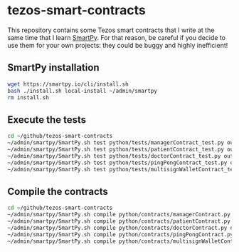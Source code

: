 # tezos-smart-contracts

This repository contains some Tezos smart contracts that I write at the same
time that I learn [SmartPy](https://smartpy.io). For that reason, be careful if
you decide to use them for your own projects: they could be buggy and highly
inefficient!

## SmartPy installation

```bash
wget https://smartpy.io/cli/install.sh
bash ./install.sh local-install ~/admin/smartpy
rm install.sh
```

## Execute the tests

```bash
cd ~/github/tezos-smart-contracts
~/admin/smartpy/SmartPy.sh test python/tests/managerContract_test.py output/tests/managerContract --html --purge
~/admin/smartpy/SmartPy.sh test python/tests/patientContract_test.py output/tests/patientContract --html --purge
~/admin/smartpy/SmartPy.sh test python/tests/doctorContract_test.py output/tests/doctorContract --html --purge
~/admin/smartpy/SmartPy.sh test python/tests/pingPongContract_test.py output/tests/pingPongContract --html --purge
~/admin/smartpy/SmartPy.sh test python/tests/multisignWalletContract_test.py output/tests/multisignWalletContract --html --purge
```

## Compile the contracts

```bash
cd ~/github/tezos-smart-contracts
~/admin/smartpy/SmartPy.sh compile python/contracts/managerContract.py output/contracts/managerContract --html --purge
~/admin/smartpy/SmartPy.sh compile python/contracts/patientContract.py output/contracts/patientContract --html --purge
~/admin/smartpy/SmartPy.sh compile python/contracts/doctorContract.py output/contracts/doctorContract --html --purge
~/admin/smartpy/SmartPy.sh compile python/contracts/pingPongContract.py output/contracts/pingPongContract --html --purge
~/admin/smartpy/SmartPy.sh compile python/contracts/multisignWalletContract.py output/contracts/multisignWalletContract --html --purge
```

